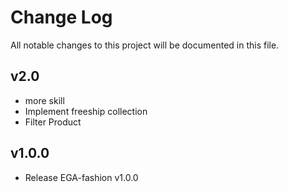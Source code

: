 # Change Log

All notable changes to this project will be documented in this file.

## v2.0
- more skill
- Implement freeship collection
- Filter Product

## v1.0.0

- Release EGA-fashion v1.0.0